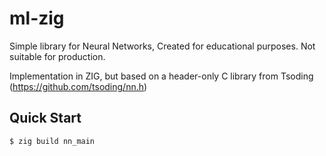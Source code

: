 # ml-zig

Simple library for Neural Networks, Created for educational purposes. Not suitable for production.

Implementation in ZIG, but based on a header-only C library from Tsoding (https://github.com/tsoding/nn.h)

## Quick Start

```console
$ zig build nn_main
```
